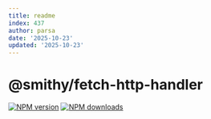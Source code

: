 ```yaml
---
title: readme
index: 437
author: parsa
date: '2025-10-23'
updated: '2025-10-23'
---
```

# @smithy/fetch-http-handler

[![NPM version](https://img.shields.io/npm/v/@smithy/fetch-http-handler/latest.svg)](https://www.npmjs.com/package/@smithy/fetch-http-handler)
[![NPM downloads](https://img.shields.io/npm/dm/@smithy/fetch-http-handler.svg)](https://www.npmjs.com/package/@smithy/fetch-http-handler)
